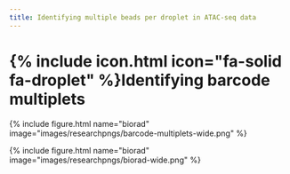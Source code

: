 ```yaml
---
title: Identifying multiple beads per droplet in ATAC-seq data
---
```


# {% include icon.html icon="fa-solid fa-droplet" %}Identifying barcode multiplets

{% include figure.html name="biorad" image="images/researchpngs/barcode-multiplets-wide.png" %}


{% include figure.html name="biorad" image="images/researchpngs/biorad-wide.png" %}

